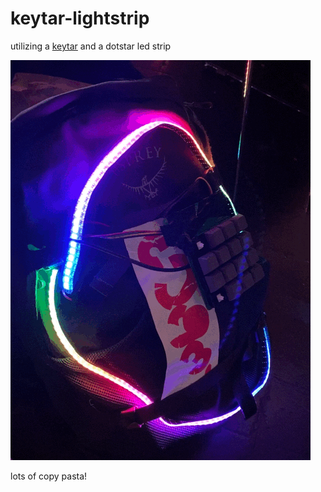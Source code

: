 # keytar-lightstrip
utilizing a [keytar](https://github.com/sys-fail/keytar) and a dotstar led strip

![keytar](IMG_5859.GIF)

lots of copy pasta!